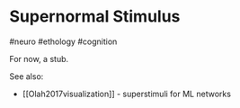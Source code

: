 # Supernormal Stimulus

#neuro #ethology #cognition

For now, a stub.

See also:
* [[Olah2017visualization]] - superstimuli for ML networks